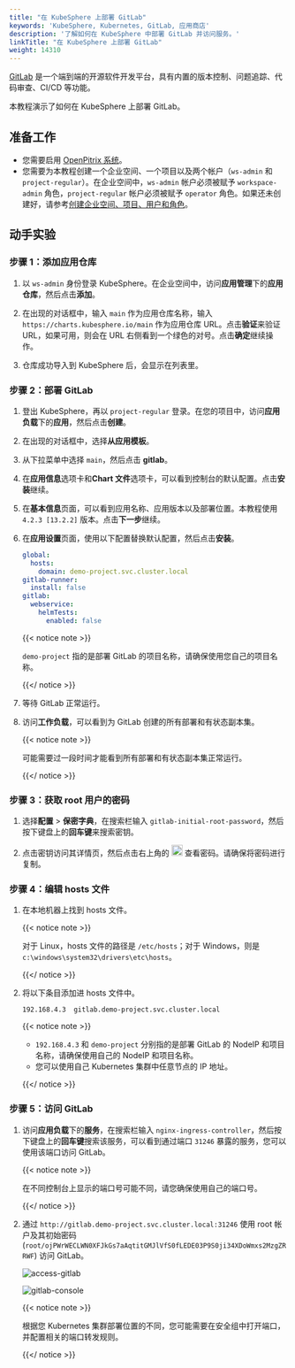 ```yaml
---
title: "在 KubeSphere 上部署 GitLab"
keywords: 'KubeSphere, Kubernetes, GitLab, 应用商店'
description: '了解如何在 KubeSphere 中部署 GitLab 并访问服务。'
linkTitle: "在 KubeSphere 上部署 GitLab"
weight: 14310
---
```


[GitLab](https://about.gitlab.com/) 是一个端到端的开源软件开发平台，具有内置的版本控制、问题追踪、代码审查、CI/CD 等功能。

本教程演示了如何在 KubeSphere 上部署 GitLab。

## 准备工作

- 您需要启用 [OpenPitrix 系统](../../../pluggable-components/app-store/)。
- 您需要为本教程创建一个企业空间、一个项目以及两个帐户（`ws-admin` 和 `project-regular`）。在企业空间中，`ws-admin` 帐户必须被赋予 `workspace-admin` 角色，`project-regular` 帐户必须被赋予 `operator` 角色。如果还未创建好，请参考[创建企业空间、项目、用户和角色](../../../quick-start/create-workspace-and-project/)。

## 动手实验

### 步骤 1：添加应用仓库

1. 以 `ws-admin` 身份登录 KubeSphere。在企业空间中，访问**应用管理**下的**应用仓库**，然后点击**添加**。

2. 在出现的对话框中，输入 `main` 作为应用仓库名称，输入 `https://charts.kubesphere.io/main` 作为应用仓库 URL。点击**验证**来验证 URL，如果可用，则会在 URL 右侧看到一个绿色的对号。点击**确定**继续操作。

3. 仓库成功导入到 KubeSphere 后，会显示在列表里。


### 步骤 2：部署 GitLab

1. 登出 KubeSphere，再以 `project-regular` 登录。在您的项目中，访问**应用负载**下的**应用**，然后点击**创建**。

2. 在出现的对话框中，选择**从应用模板**。

3. 从下拉菜单中选择 `main`，然后点击 **gitlab**。

4. 在**应用信息**选项卡和**Chart 文件**选项卡，可以看到控制台的默认配置。点击**安装**继续。

5. 在**基本信息**页面，可以看到应用名称、应用版本以及部署位置。本教程使用 `4.2.3 [13.2.2]` 版本。点击**下一步**继续。

6. 在**应用设置**页面，使用以下配置替换默认配置，然后点击**安装**。

   ```yaml
   global:
     hosts:
       domain: demo-project.svc.cluster.local
   gitlab-runner:
     install: false
   gitlab:
     webservice:
       helmTests:
         enabled: false
   ```
   
   {{< notice note >}}

   `demo-project` 指的是部署 GitLab 的项目名称，请确保使用您自己的项目名称。

   {{</ notice >}}

7. 等待 GitLab 正常运行。

8. 访问**工作负载**，可以看到为 GitLab 创建的所有部署和有状态副本集。

   {{< notice note >}}

   可能需要过一段时间才能看到所有部署和有状态副本集正常运行。

   {{</ notice >}}

### 步骤 3：获取 root 用户的密码

1. 选择**配置** > **保密字典**，在搜索栏输入 `gitlab-initial-root-password`，然后按下键盘上的**回车键**来搜索密钥。

2. 点击密钥访问其详情页，然后点击右上角的 <img src="/images/docs/zh-cn/appstore/external-apps/deploy-gitlab/eye-icon.png" width="20px" /> 查看密码。请确保将密码进行复制。


### 步骤 4：编辑 hosts 文件

1. 在本地机器上找到 hosts 文件。

   {{< notice note >}}

   对于 Linux，hosts 文件的路径是 `/etc/hosts`；对于 Windows，则是 `c:\windows\system32\drivers\etc\hosts`。

   {{</ notice >}}

2. 将以下条目添加进 hosts 文件中。

   ```
   192.168.4.3  gitlab.demo-project.svc.cluster.local
   ```

   {{< notice note >}}

   - `192.168.4.3` 和 `demo-project` 分别指的是部署 GitLab 的 NodeIP 和项目名称，请确保使用自己的 NodeIP 和项目名称。
   - 您可以使用自己 Kubernetes 集群中任意节点的 IP 地址。

   {{</ notice >}}

### 步骤 5：访问 GitLab

1. 访问**应用负载**下的**服务**，在搜索栏输入 `nginx-ingress-controller`，然后按下键盘上的**回车键**搜索该服务，可以看到通过端口 `31246` 暴露的服务，您可以使用该端口访问 GitLab。

   {{< notice note >}}

   在不同控制台上显示的端口号可能不同，请您确保使用自己的端口号。

   {{</ notice >}}

2. 通过 `http://gitlab.demo-project.svc.cluster.local:31246` 使用 root 帐户及其初始密码 (`root/ojPWrWECLWN0XFJkGs7aAqtitGMJlVfS0fLEDE03P9S0ji34XDoWmxs2MzgZRRWF`) 访问 GitLab。

   ![access-gitlab](/images/docs/zh-cn/appstore/external-apps/deploy-gitlab/access_gitlab.png)

   ![gitlab-console](/images/docs/zh-cn/appstore/external-apps/deploy-gitlab/gitlab_console.png)

   {{< notice note >}}

   根据您 Kubernetes 集群部署位置的不同，您可能需要在安全组中打开端口，并配置相关的端口转发规则。
   
   {{</ notice >}}

